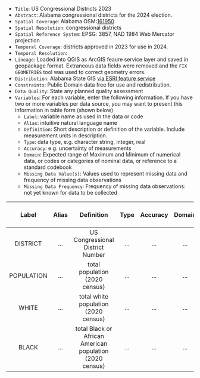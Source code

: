 - `Title`: US Congressional Districts 2023
- `Abstract`: Alabama congressional districts for the 2024 election. 
- `Spatial Coverage`: Alabama OSM:[161950](https://www.openstreetmap.org/relation/161950)
- `Spatial Resolution`: congressional districts
- `Spatial Reference System`: EPSG: 3857, NAD 1984 Web Mercator projection
- `Temporal Coverage`: districts approved in 2023 for use in 2024.
- `Temporal Resolution`: 
- `Lineage`: Loaded into QGIS as ArcGIS feaure service layer and saved in geopackage format. Extraneous data fields were removed and the `FIX GEOMETRIES` tool was used to correct geometry errors.
- `Distribution`: Alabama State GIS [via ESRI feature service](https://services7.arcgis.com/jF2q3LPxL7PETdYk/arcgis/rest/services/2023_Court_Ordered_Congressional_Plan/FeatureServer/)
- `Constraints`: Public Domain data free for use and redistribution.
- `Data Quality`: State any planned quality assessment
- `Variables`: For each variable, enter the following information. If you have two or more variables per data source, you may want to present this information in table form (shown below)
  - `Label`: variable name as used in the data or code
  - `Alias`: intuitive natural language name
  - `Definition`: Short description or definition of the variable. Include measurement units in description.
  - `Type`: data type, e.g. character string, integer, real
  - `Accuracy`: e.g. uncertainty of measurements
  - `Domain`: Expected range of Maximum and Minimum of numerical data, or codes or categories of nominal data, or reference to a standard codebook
  - `Missing Data Value(s)`: Values used to represent missing data and frequency of missing data observations
  - `Missing Data Frequency`: Frequency of missing data observations: not yet known for data to be collected

| Label | Alias | Definition | Type | Accuracy | Domain | Missing Data Value(s) | Missing Data Frequency |
| :--: | :--: | :--: | :--: | :--: | :--: | :--: | :--: |
| DISTRICT | ... | US Congressional District Number | ... | ... | ... | ... | ... |
| POPULATION | ... | total population (2020 census) | ... | ... | ... | ... | ... |
| WHITE | ... | total white population (2020 census) | ... | ... | ... | ... | ... |
| BLACK | ... | total Black or African American population (2020 census) | ... | ... | ... | ... | ... |